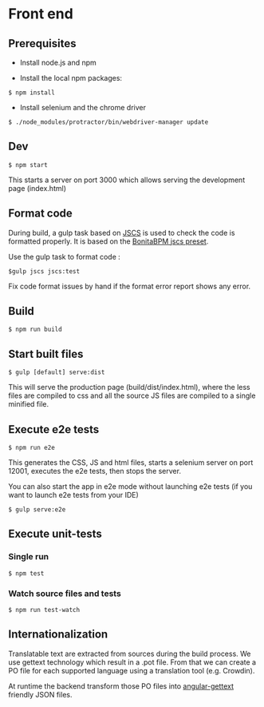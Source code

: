 # Front end
## Prerequisites

- Install node.js and npm

- Install the local npm packages:

```shell
$ npm install
```

- Install selenium and the chrome driver

```shell
$ ./node_modules/protractor/bin/webdriver-manager update
```

## Dev

```shell
$ npm start
```
This starts a server on port 3000 which allows serving the development page (index.html)

## Format code

During build, a gulp task based on [JSCS](http://jscs.info/) is used to check the code is formatted properly.
It is based on the [BonitaBPM jscs preset](https://github.com/bonitasoft/jscs-preset-bonita).

Use the gulp task to format code :

```shell
$gulp jscs jscs:test
```

Fix code format issues by hand if the format error report shows any error.

## Build

```shell
$ npm run build
```

## Start built files

```shell
$ gulp [default] serve:dist
```

This will serve the production page (build/dist/index.html), where the less files are compiled to css and all the source JS files are compiled to a single
minified file.

## Execute e2e tests

```shell
$ npm run e2e
```
This generates the CSS, JS and html files, starts a selenium server on port 12001, executes the e2e tests, then
stops the server.

You can also start the app in e2e mode without launching e2e tests (if you want to launch e2e tests from your IDE)
```shell
$ gulp serve:e2e
```

## Execute unit-tests

### Single run

```shell
$ npm test
```

### Watch source files and tests

```shell
$ npm run test-watch
```

## Internationalization

Translatable text are extracted from sources during the build process. We use gettext technology which result in a .pot file. From that we can create a PO file for each supported language using a translation tool (e.g. Crowdin). 

At runtime the backend transform those PO files into [angular-gettext](https://angular-gettext.rocketeer.be/) friendly JSON files.
